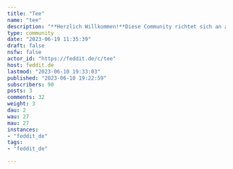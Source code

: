 ```yaml
---
title: "Tee" 
name: "tee"
description: "**Herzlich Willkommen!**Diese Community richtet sich an alle Freunde des Tees. Nicht nur Diskussionen zum echten Tee (Camellia sinensis) sind möglich, sondern auch zu Kräuter-, Früchte- und anderen Tees. Zeige uns deine Lieblingssorten, dein Teegeschirr oder diskutiere über Anbaugebiete, Sorten und Zubereitungsarten.**Regeln**Es gelten selbstverständlich die allgemeinen Regeln von Feddit.de, bei Bedarf werden eigene Community-Regeln eingeführt.**Leckere Communities**[Kaffee](https://feddit.de/c/kaffee) [Kochen](https://feddit.de/c/kochen)**Credits**Banner: [Unsplash](https://unsplash.com/de/fotos/hIY-acW8e3w), Icon: [Wikimedia](https://commons.wikimedia.org/w/index.php?curid=48156939)"
type: community
date: "2023-06-19 11:35:39"
draft: false
nsfw: false
actor_id: "https://feddit.de/c/tee"
host: feddit.de
lastmod: "2023-06-10 19:33:03"
published: "2023-06-10 19:22:59"
subscribers: 90
posts: 3
comments: 32
weight: 3
dau: 2
wau: 27
mau: 27
instances:
- "feddit_de"
tags: 
- "feddit_de"

---
```

